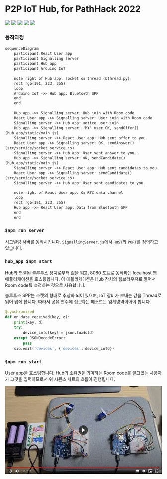# P2P IoT Hub, for PathHack 2022

<img src="https://img.shields.io/badge/WebRTC-333333?style=flat-square&logo=WebRTC&logoColor=white"/> <img src="https://img.shields.io/badge/React.js-61DAFB?style=flat-square&logo=React&logoColor=black"/> <img src="https://img.shields.io/badge/Node.js-339933?style=flat-square&logo=Node.js&logoColor=white"/> <img src="https://img.shields.io/badge/Socket.io-010101?style=flat-square&logo=Socket.io&logoColor=white"/> <img src="https://img.shields.io/badge/Arduino-00979D?style=flat-square&logo=Arduino&logoColor=white"/>


### 동작과정

```mermaid
sequenceDiagram
    participant React User app
    participant Signalling server
    participant Hub app
    participant Arduino IoT
    
    note right of Hub app: socket on thread (bthread.py)
    rect rgb(191, 223, 255)
    loop
    Arduino IoT ->> Hub app: Bluetooth SPP
    end
    end

    Hub app ->> Signalling server: Hub join with Room code
    React User app ->> Signalling server: User join with Room code
    Signalling server ->> Hub app: notice user join
    Hub app ->> Signalling server: "MY" user OK, sendOffer() (hub_app/static/main.js)
    Signalling server ->> React User app: Hub sent offer to you.
    React User app ->> Signalling server: OK, sendAnswer() (src/service/socket_service.js)
    Signalling server ->> Hub app: User sent answer to you.
    Hub app ->> Signalling server: OK, sendCandidate() (hub_app/static/main.js)
    Signalling server ->> React User app: Hub sent candidates to you.
    React User app ->> Signalling server: sendCandidate() (src/service/socket_service.js)
    Signalling server ->> Hub app: User sent candidates to you.

    note right of React User app: On RTC data channel
    loop
    rect rgb(191, 223, 255)
    Hub app ->> React User app: Data from Bluetooth SPP
    end
    end
```


### `$npm run server`
시그널링 서버를 동작시킵니다. `SignallingServer.js`에서 `HOST`와 `PORT`를 정의하고 있습니다.


### `hub_app $npm start`
Hub와 연결된 블루투스 장치로부터 값을 읽고, 8080 포트로 동작하는 localhost 웹 애플리케이션을 호스팅합니다.
이 애플리케이션은 Hub 장치의 웹브라우저로 열어서 Room code를 설정하는 것으로 사용합니다.

블루투스 SPP는 소켓의 형태로 추상화 되어 있으며, IoT 장비가 보내는 값을 Thread로 읽어 맵에 씁니다.
따라서 공유 변수에 접근하는 메소드는 임계영역이어야 합니다.
```python
@synchronized
def on_data_received(key, d):
    print(key, d)
    try:
        device_info[key] = json.loads(d)
    except JSONDecodeError:
        pass
    sio.emit('devices', {'devices': device_info})
```

### `$npm run start`
User app을 호스팅합니다. Hub의 소유권을 의미하는 Room code를 알고있는 사용자가 
그것을 입력하므로서 위 시퀸스 차트의 흐름이 진행됩니다.

<a href="https://drive.google.com/file/d/1M7-BiaK1IxjQ4y7lGCl_ZAyABGZhthBv/view?usp=sharing" title="Link Title"><img src="./img/img.png" alt="데모영상" /></a>

